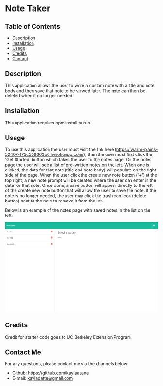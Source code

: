 # Note Taker

## Table of Contents
- [Description](#description)
- [Installation](#installation)
- [Usage](#usage)
- [Credits](#credits)
- [Contact](#)

## Description

This application allows the user to write a custom note with a title and note body and then save that note to be viewed later. The note can then be deleted when it no longer needed.

## Installation

This application requires npm install to run 

## Usage

To use this application the user must visit the link here (https://warm-plains-52407-f75c509663b0.herokuapp.com/), then the user must first click the 'Get Started' button which takes the user to the notes page. On the notes page the user will see a list of pre-written notes on the left. When one is clicked, the data for that note (title and note body) will populate on the right side of the page. When the user click the create new note button ('+') at the top right, a new note prompt will be created where the user can enter in the data for that note. Once done, a save button will appear directly to the left of the create new note button that will allow the user to save the note. If the note is no longer needed, the user may click the trash can icon (delete button) next to the note to remove it from the list. 

Below is an example of the notes page with saved notes in the list on the left:

!['notes page with a list of notes on the left and the current note on the right'](./assets/screenshot.png)

## Credits

Credit for starter code goes to UC Berkeley Extension Program

## Contact Me

For any questions, please contact me via the channels below:
* Github: https://github.com/kaylaasana
* E-mail: kayladatte@gmail.com